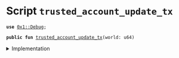 
<a name="trusted_account_update_tx"></a>

# Script `trusted_account_update_tx`





<pre><code><b>use</b> <a href="../../modules/doc/Debug.md#0x1_Debug">0x1::Debug</a>;
</code></pre>




<pre><code><b>public</b> <b>fun</b> <a href="trusted_account_update.md#trusted_account_update_tx">trusted_account_update_tx</a>(world: u64)
</code></pre>



<details>
<summary>Implementation</summary>


<pre><code><b>fun</b> <a href="trusted_account_update.md#trusted_account_update_tx">trusted_account_update_tx</a>(world: u64) {
    print(&0x0000000000000000000000000011e110); // Hello!
    print(&world); // World!
}
</code></pre>



</details>


[//]: # ("File containing references which can be used from documentation")
[ACCESS_CONTROL]: https://github.com/libra/lip/blob/master/lips/lip-2.md
[ROLE]: https://github.com/libra/lip/blob/master/lips/lip-2.md#roles
[PERMISSION]: https://github.com/libra/lip/blob/master/lips/lip-2.md#permissions
